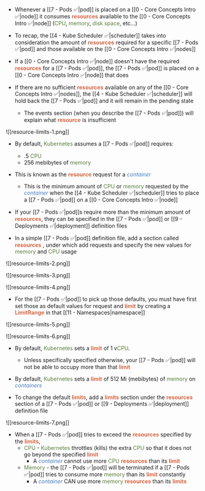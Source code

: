 - Whenever a [[7 - Pods ✅|pod]] is placed on a [[0 - Core Concepts Intro ✅|node]] it consumes <b><span style="color:#d46644">resources</span></b> available to the [[0 - Core Concepts Intro ✅|node]] (<span style="color:#5c7e3e">CPU</span>, <span style="color:#5c7e3e">memory</span>, <span style="color:#5c7e3e">disk space</span>, etc…)

- To recap, the [[4 - Kube Scheduler ✅|scheduler]] takes into consideration the amount of <b><span style="color:#d46644">resources</span></b> required for a specific [[7 - Pods ✅|pod]] and those available on the [[0 - Core Concepts Intro ✅|nodes]]

- If a [[0 - Core Concepts Intro ✅|node]] doesn't have the required <b><span style="color:#d46644">resources</span></b> for a [[7 - Pods ✅|pod]], the [[7 - Pods ✅|pod]] is placed on a [[0 - Core Concepts Intro ✅|node]] that does

- If there are no sufficient <b><span style="color:#d46644">resources</span></b> available on any of the [[0 - Core Concepts Intro ✅|nodes]], the [[4 - Kube Scheduler ✅|scheduler]] will hold back the [[7 - Pods ✅|pod]] and it will remain in the pending state
	- The events section (when you describe the [[7 - Pods ✅|pod]]) will explain what <b><span style="color:#d46644">resource</span></b> is insufficient

![[resource-limits-1.png]]

- By default, <span style="color:#5c7e3e">Kubernetes</span> assumes a [[7 - Pods ✅|pod]] requires:
	- .5 <span style="color:#5c7e3e">CPU</span>
	- 256 mebibytes of <span style="color:#5c7e3e">memory</span>

- This is known as the <b><span style="color:#d46644">resource</span></b> request for a <i><span style="color:#477bbe">container</span></i>
	- This is the minimum amount of <span style="color:#5c7e3e">CPU</span> or <span style="color:#5c7e3e">memory</span> requested by the <i><span style="color:#477bbe">container</span></i> when the [[4 - Kube Scheduler ✅|scheduler]] tries to place a [[7 - Pods ✅|pod]] on a [[0 - Core Concepts Intro ✅|node]]

- If your [[7 - Pods ✅|pod]]s require more than the minimum amount of <b><span style="color:#d46644">resources</span></b>, they can be specified in the [[7 - Pods ✅|pod]] or [[9 - Deployments ✅|deployment]] definition files

- In a simple [[7 - Pods ✅|pod]] definition file, add a section called <b><span style="color:#d46644">resources</span></b> , under which add requests and specify the new values for <span style="color:#5c7e3e">memory</span> and <span style="color:#5c7e3e">CPU</span> usage

![[resource-limits-2.png]]

![[resource-limits-3.png]]

![[resource-limits-4.png]]

- For the [[7 - Pods ✅|pod]] to pick up those defaults, you must have first set those as default values for request and <b><span style="color:#d46644">limit</span></b> by creating a <b><span style="color:#d46644">LimitRange</span></b> in that [[11 - Namespaces|namespace]]

![[resource-limits-5.png]]

![[resource-limits-6.png]]

- By default, <span style="color:#5c7e3e">Kubernetes</span> sets a <b><span style="color:#d46644">limit</span></b> of 1 v<span style="color:#5c7e3e">CPU</span>.
	- Unless specifically specified otherwise, your [[7 - Pods ✅|pod]] will not be able to occupy more than that <b><span style="color:#d46644">limit</span></b>

- By default, <span style="color:#5c7e3e">Kubernetes</span> sets a <b><span style="color:#d46644">limit</span></b> of 512 Mi (mebibytes) of <span style="color:#5c7e3e">memory</span> on <i><span style="color:#477bbe">containers</span></i>

- To change the default <b><span style="color:#d46644">limits</span></b>, add a <b><span style="color:#d46644">limits</span></b> section under the <b><span style="color:#d46644">resources</span></b> section of a [[7 - Pods ✅|pod]] or [[9 - Deployments ✅|deployment]] definition file

![[resource-limits-7.png]]

- When a [[7 - Pods ✅|pod]] tries to exceed the <b><span style="color:#d46644">resources</span></b> specified by the <b><span style="color:#d46644">limits</span></b>,
	- <span style="color:#5c7e3e"><span style="color:#5c7e3e">CPU</span></span> - <span style="color:#5c7e3e">Kubernetes</span> throttles (kills) the extra <span style="color:#5c7e3e">CPU</span> so that it does not go beyond the specified <b><span style="color:#d46644">limit</span></b>
		- A <i><span style="color:#477bbe">container</span></i> cannot use more <span style="color:#5c7e3e">CPU</span> <b><span style="color:#d46644">resources</span></b> than its <b><span style="color:#d46644">limit</span></b>
	- <span style="color:#5c7e3e">Memory</span> - the [[7 - Pods ✅|pod]] will be terminated if a [[7 - Pods ✅|pod]] tries to consume more <span style="color:#5c7e3e">memory</span> than its <b><span style="color:#d46644">limit</span></b> constantly
		- A <i><span style="color:#477bbe">container</span></i> CAN use more <span style="color:#5c7e3e">memory</span> <b><span style="color:#d46644">resources</span></b> than its <b><span style="color:#d46644">limits</span></b>
